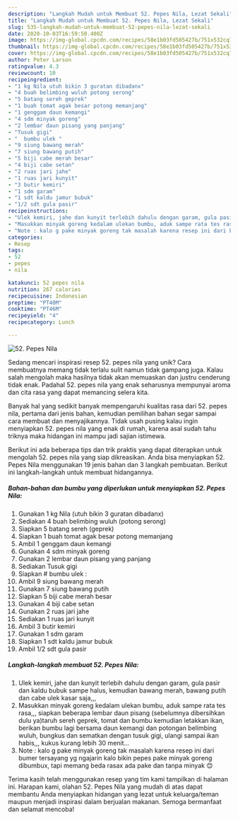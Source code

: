 ```yaml
---
description: "Langkah Mudah untuk Membuat 52. Pepes Nila, Lezat Sekali"
title: "Langkah Mudah untuk Membuat 52. Pepes Nila, Lezat Sekali"
slug: 535-langkah-mudah-untuk-membuat-52-pepes-nila-lezat-sekali
date: 2020-10-03T16:59:50.400Z
image: https://img-global.cpcdn.com/recipes/58e1b03fd505427b/751x532cq70/52-pepes-nila-foto-resep-utama.jpg
thumbnail: https://img-global.cpcdn.com/recipes/58e1b03fd505427b/751x532cq70/52-pepes-nila-foto-resep-utama.jpg
cover: https://img-global.cpcdn.com/recipes/58e1b03fd505427b/751x532cq70/52-pepes-nila-foto-resep-utama.jpg
author: Peter Larson
ratingvalue: 4.3
reviewcount: 10
recipeingredient:
- "1 kg Nila utuh bikin 3 guratan dibadanx"
- "4 buah belimbing wuluh potong serong"
- "5 batang sereh geprek"
- "1 buah tomat agak besar potong memanjang"
- "1 genggam daun kemangi"
- "4 sdm minyak goreng"
- "2 lembar daun pisang yang panjang"
- "Tusuk gigi"
- "  bumbu ulek "
- "9 siung bawang merah"
- "7 siung bawang putih"
- "5 biji cabe merah besar"
- "4 biji cabe setan"
- "2 ruas jari jahe"
- "1 ruas jari kunyit"
- "3 butir kemiri"
- "1 sdm garam"
- "1 sdt kaldu jamur bubuk"
- "1/2 sdt gula pasir"
recipeinstructions:
- "Ulek kemiri, jahe dan kunyit terlebih dahulu dengan garam, gula pasir dan kaldu bubuk sampe halus, kemudian bawang merah, bawang putih dan cabe ulek kasar saja,,,"
- "Masukkan minyak goreng kedalam ulekan bumbu, aduk sampe rata tes rasa,,, siapkan beberapa lembar daun pisang (sebelumnya dibersihkan dulu ya)taruh sereh geprek, tomat dan bumbu kemudian letakkan ikan, berikan bumbu lagi bersama daun kemangi dan potongan belimbing wuluh, bungkus dan sematkan dengan tusuk gigi, ulangi sampai ikan habis,,, kukus kurang lebih 30 menit..."
- "Note : kalo g pake minyak goreng tak masalah karena resep ini dari bumer tersayang yg ngajarin kalo bikin pepes pake minyak goreng dibumbux, tapi memang beda rasax ada pake dan tanpa minyak 😊"
categories:
- Resep
tags:
- 52
- pepes
- nila

katakunci: 52 pepes nila 
nutrition: 267 calories
recipecuisine: Indonesian
preptime: "PT40M"
cooktime: "PT46M"
recipeyield: "4"
recipecategory: Lunch

---
```



![52. Pepes Nila](https://img-global.cpcdn.com/recipes/58e1b03fd505427b/751x532cq70/52-pepes-nila-foto-resep-utama.jpg)

Sedang mencari inspirasi resep 52. pepes nila yang unik? Cara membuatnya memang tidak terlalu sulit namun tidak gampang juga. Kalau salah mengolah maka hasilnya tidak akan memuaskan dan justru cenderung tidak enak. Padahal 52. pepes nila yang enak seharusnya mempunyai aroma dan cita rasa yang dapat memancing selera kita.



Banyak hal yang sedikit banyak mempengaruhi kualitas rasa dari 52. pepes nila, pertama dari jenis bahan, kemudian pemilihan bahan segar sampai cara membuat dan menyajikannya. Tidak usah pusing kalau ingin menyiapkan 52. pepes nila yang enak di rumah, karena asal sudah tahu triknya maka hidangan ini mampu jadi sajian istimewa.


Berikut ini ada beberapa tips dan trik praktis yang dapat diterapkan untuk mengolah 52. pepes nila yang siap dikreasikan. Anda bisa menyiapkan 52. Pepes Nila menggunakan 19 jenis bahan dan 3 langkah pembuatan. Berikut ini langkah-langkah untuk membuat hidangannya.

<!--inarticleads1-->

##### Bahan-bahan dan bumbu yang diperlukan untuk menyiapkan 52. Pepes Nila:

1. Gunakan 1 kg Nila (utuh bikin 3 guratan dibadanx)
1. Sediakan 4 buah belimbing wuluh (potong serong)
1. Siapkan 5 batang sereh (geprek)
1. Siapkan 1 buah tomat agak besar potong memanjang
1. Ambil 1 genggam daun kemangi
1. Gunakan 4 sdm minyak goreng
1. Gunakan 2 lembar daun pisang yang panjang
1. Sediakan Tusuk gigi
1. Siapkan  # bumbu ulek :
1. Ambil 9 siung bawang merah
1. Gunakan 7 siung bawang putih
1. Siapkan 5 biji cabe merah besar
1. Gunakan 4 biji cabe setan
1. Gunakan 2 ruas jari jahe
1. Sediakan 1 ruas jari kunyit
1. Ambil 3 butir kemiri
1. Gunakan 1 sdm garam
1. Siapkan 1 sdt kaldu jamur bubuk
1. Ambil 1/2 sdt gula pasir




<!--inarticleads2-->

##### Langkah-langkah membuat 52. Pepes Nila:

1. Ulek kemiri, jahe dan kunyit terlebih dahulu dengan garam, gula pasir dan kaldu bubuk sampe halus, kemudian bawang merah, bawang putih dan cabe ulek kasar saja,,,
1. Masukkan minyak goreng kedalam ulekan bumbu, aduk sampe rata tes rasa,,, siapkan beberapa lembar daun pisang (sebelumnya dibersihkan dulu ya)taruh sereh geprek, tomat dan bumbu kemudian letakkan ikan, berikan bumbu lagi bersama daun kemangi dan potongan belimbing wuluh, bungkus dan sematkan dengan tusuk gigi, ulangi sampai ikan habis,,, kukus kurang lebih 30 menit...
1. Note : kalo g pake minyak goreng tak masalah karena resep ini dari bumer tersayang yg ngajarin kalo bikin pepes pake minyak goreng dibumbux, tapi memang beda rasax ada pake dan tanpa minyak 😊




Terima kasih telah menggunakan resep yang tim kami tampilkan di halaman ini. Harapan kami, olahan 52. Pepes Nila yang mudah di atas dapat membantu Anda menyiapkan hidangan yang lezat untuk keluarga/teman maupun menjadi inspirasi dalam berjualan makanan. Semoga bermanfaat dan selamat mencoba!
